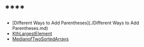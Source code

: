 # ****

* [Different Ways to Add Parentheses](./Different Ways to Add Parentheses.md)
* [KthLargestElement](./KthLargestElement.md) 
* [MedianofTwoSortedArrays](./MedianofTwoSortedArrays.md) 
